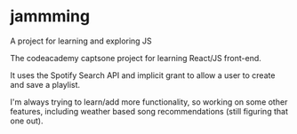 # jammming
A project for learning and exploring JS

The codeacademy captsone project for learning React/JS front-end. 

It uses the Spotify Search API and implicit grant to allow a user to create and save a playlist. 

I'm always trying to learn/add more functionality, so working on some other features, including weather based song recommendations (still figuring that one out).
